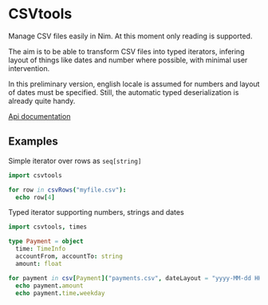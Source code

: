 CSVtools
========

Manage CSV files easily in Nim. At this moment only reading is supported.

The aim is to be able to transform CSV files into typed iterators, infering layout of things like dates and number where possible, with minimal user intervention.

In this preliminary version, english locale is assumed for numbers and layout of dates must be specified. Still, the automatic typed deserialization is already quite handy.

[Api documentation](http://unicredit.github.io/csvtools/)

Examples
--------

Simple iterator over rows as `seq[string]`

```nim
import csvtools

for row in csvRows("myfile.csv"):
  echo row[4]
```

Typed iterator supporting numbers, strings and dates

```nim
import csvtools, times

type Payment = object
  time: TimeInfo
  accountFrom, accountTo: string
  amount: float

for payment in csv[Payment]("payments.csv", dateLayout = "yyyy-MM-dd HH:mm:ss", skipHeader = true):
  echo payment.amount
  echo payment.time.weekday
```